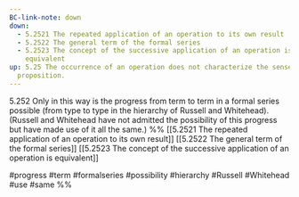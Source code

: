 ```yaml
---
BC-link-note: down
down:
  - 5.2521 The repeated application of an operation to its own result
  - 5.2522 The general term of the formal series
  - 5.2523 The concept of the successive application of an operation is
    equivalent
up: 5.25 The occurrence of an operation does not characterize the sense of a
  proposition.
---
```

5.252 Only in this way is the progress from term to term in a formal series possible
(from type to type in the hierarchy of Russell and Whitehead). (Russell and Whitehead have not admitted the possibility of this progress but have made use of it all the same.)
%%
[[5.2521 The repeated application of an operation to its own result]]
[[5.2522 The general term of the formal series]]
[[5.2523 The concept of the successive application of an operation is equivalent]]

#progress #term #formalseries #possibility #hierarchy #Russell #Whitehead #use #same %%